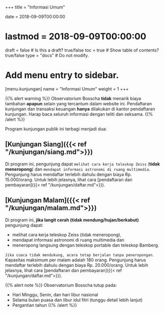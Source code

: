 +++
title = "Informasi Umum"

date = 2018-09-09T00:00:00
# lastmod = 2018-09-09T00:00:00

draft = false  # Is this a draft? true/false
toc = true  # Show table of contents? true/false
type = "docs"  # Do not modify.

# Add menu entry to sidebar.
[menu.kunjungan]
  name = "Informasi Umum"
  weight = 1
+++

{{% alert warning %}}
 Observatorium Bosscha **tidak** menarik biaya tambahan **apapun** selain yang tercantum dalam website ini. Pendaftaran kunjungan dan transaksi keuangan **hanya** dilakukan di kantor pendaftaran kunjungan. Harap baca seluruh informasi dengan teliti dan seksama.
{{% /alert %}}

Program kunjungan publik ini terbagi menjadi dua:

## **[Kunjungan Siang]({{< ref "/kunjungan/siang.md">}})**

Di program ini, pengunjung dapat `melihat cara kerja teleskop Zeiss` (**tidak meneropong**) dan `mendapat informasi astronomi di ruang multimedia`. Pengunjung harus mendaftar terlebih dahulu dengan biaya Rp. 15.000/orang. Untuk lebih jelasnya, lihat cara [pendaftaran dan pembayaran]({{< ref "/kunjungan/daftar.md">}}).

## **[Kunjungan Malam]({{< ref "/kunjungan/malam.md">}})**

Di program ini, **jika langit cerah (tidak mendung/hujan/berkabut)** pengunjung dapat:

* melihat cara kerja teleskop Zeiss (tidak meneropong), 
* mendapat informasi astronomi di ruang multimedia dan 
* meneropong langsung dengan teleskop portable dan teleskop Bamberg. 

`Jika cuaca tidak mendukung, acara tetap berjalan tanpa peneropongan`. Kapasitas maksimum per malam adalah 180 orang. Pengunjung harus mendaftar terlebih dahulu dengan biaya Rp. 20.000/orang. Untuk lebih jelasnya, lihat cara [pendaftaran dan pembayaran]({{< ref "/kunjungan/daftar.md">}}).

{{% alert note %}}
Observatorium Bosscha tutup pada:

 * Hari Minggu, Senin, dan hari libur nasional
 * Selama bulan puasa dan libur idul fitri (tunggu detail lebih lanjut)
 * Pergantian tahun
{{% /alert %}}